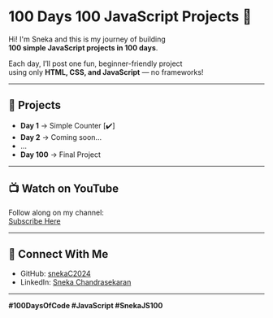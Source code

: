 # 100 Days 100 JavaScript Projects 💯

Hi! I'm Sneka and this is my journey of building  
**100 simple JavaScript projects in 100 days**.

Each day, I’ll post one fun, beginner-friendly project  
using only **HTML, CSS, and JavaScript** — no frameworks!

---

## 🚀 Projects

- **Day 1** → Simple Counter [✔️]
- **Day 2** → Coming soon...
- ...
- **Day 100** → Final Project

---

## 📺 Watch on YouTube

Follow along on my channel:  
[Subscribe Here](https://www.youtube.com/@Webdevelopmentprojects-l3v)

---

## 🔗 Connect With Me

- GitHub: [snekaC2024](https://github.com/snekaC2024)  
- LinkedIn: [Sneka Chandrasekaran](https://linkedin.com/in/sneka-chandrasekaran)

---

**#100DaysOfCode #JavaScript #SnekaJS100**
